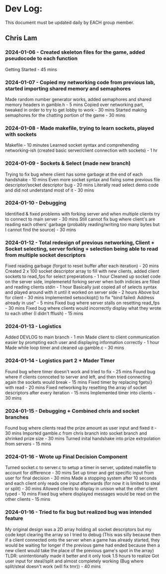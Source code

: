 # Dev Log:

This document must be updated daily by EACH group member.

## Chris Lam

### 2024-01-06 - Created skeleton files for the game, added pseudocode to each function
Getting Started - 45 mins

### 2024-01-07 - Copied my networking code from previous lab, started importing shared memory and semaphores
Made random number generator works, added semaphores and shared memory headers in gamble.h  - 5 mins
Copied over networking part, tweaked in order to try to get lobby to work - 30 mins
Started making semaphores for the chatting portion of the game - 30 mins

### 2024-01-08 - Made makefile, trying to learn sockets, played with sockets
Makefile - 10 minutes
Learned socket syntax and comprehending networking-ish (created basic server/client connection with sockets) - 1 hr

### 2024-01-09 - Sockets & Select (made new branch)
Trying to fix bug where client has some garbage at the end of each handshake - 10 mins
Even more socket syntax and fixing some previous file descriptor/socket descriptor bug - 20 mins
Literally read select demo code and did not understand most of it - 30 mins

### 2024-01-10 - Debugging
Identified & fixed problems with forking server and when multiple clients try to connect to main server - 30 mins
Still cannot fix bug where client's are reading each others' garbage (probably reading/writing too many bytes but I cannot find the source) - 30 mins

### 2024-01-12 - Total redesign of previous networking, Client + Socket selecting, server forking + selection being able to read from multiple socket descriptors
Fixed reading garbage (forgot to reset buffer after each iteration) - 20 mins
Created 2 x 100 socket descriptor array to fill with new clients, added client sockets to read_fps for select preperations - 1 hour
Cleaned up socket code on the server side, implemenetd forking server when both indicies are filled and reading clients stdin - 1 hour
Basically just copied all of selects syntax and played around with it until it worked on server side - 2 hours
Above but for client - 30 mins
Implemented setsockopt() to fix "bind failed: Address already in use" - 5 mins
Fixed bug where server stalls on resetting read_fps - 30 mins
Fixed bug where clients would incorrectly display what they wrote to each other (I didn't fflush) - 15 mins

### 2024-01-13 - Logistics 
Added DEVLOG to main branch - 1 min
Made client to client communication easier by prompting each user and displaying information correctly - 1 hour
Made while loop timer and cleaned up gamble.c - 30 mins 

### 2024-01-14 - Logistics part 2 + Mader Timer
Found bug where timer doesn't work and tried to fix - 25 mins
Found bug where if clients connceted to server and left, and then tried connecting again the sockets would break - 15 mins
Fixed timer by replacing fgets() with read - 20 mins
Fixed networking by resetting the array of socket descriptors after every iteration - 15 mins
Implemented timer into clients - 30 mins

### 2024-01-15 - Debugging + Combined chris and socket branches
Found bug where clients read the prize amount as user input and fixed it - 30 mins
Imported gamble.c from chris branch into socket branch and shrinked prize size - 30 mins 
Turned inital handshake into prize extrpolation from servers - 15 mins

### 2024-01-16 - Wrote up Final Decision Component  
Turned socket.c to server.c to setup a timer in server, updated makefile to account for difference - 30 mins
Set up timer and get specific input from user for final decision - 30 mins
Made a stopping system after 10 seconds and each client only reads one input afterwards (for now it is limited to steal or split) - 30 mins
Allowed clients to display in unison what the other client typed - 10 mins 
Fixed bug where displayed messages would be read on the other clients - 15 mins

### 2024-01-16 - Tried to fix bug but realized bug was intended feature
My original design was a 2D array holding all socket descriptors but my code kept clearing the array so I tried to debug
(This was silly because then if a client connected onto the server when a game has already started, they would be waiting for longer
if the previous game had ended because then a new client would take the place of the previous game's spot in the array)
TLDR: unintentionally made it better and it only took 1.5 hours to realize 
Got user input for steal/split and almost completely working (Bug where split/steal doesn't work (will fix tmr)) - 40 mins

